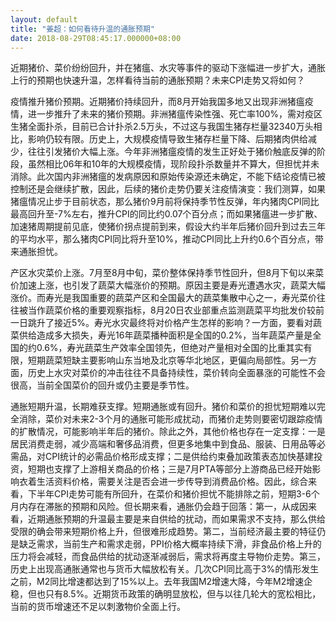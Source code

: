 ```yaml
---
layout: default
title: "姜超：如何看待升温的通胀预期"
date: 2018-08-29T08:45:17.000000+08:00
---
```


近期猪价、菜价纷纷回升，并在猪瘟、水灾等事件的驱动下涨幅进一步扩大，通胀上行的预期也快速升温，怎样看待当前的通胀预期？未来CPI走势又将如何？

疫情推升猪价预期。近期猪价持续回升，而8月开始我国多地又出现非洲猪瘟疫情，进一步推升了未来的猪价预期。非洲猪瘟传染性强、死亡率100%，需对疫区生猪全面扑杀，目前已合计扑杀2.5万头，不过这与我国生猪存栏量32340万头相比，影响仍较有限。历史上，大规模疫情导致生猪存栏量下降、后期猪肉供给减少，往往引发猪价大幅上涨。今年非洲猪瘟疫情的发生正好处于猪价触底反弹的阶段，虽然相比06年和10年的大规模疫情，现阶段扑杀数量并不算大，但担忧并未消除。此次国内非洲猪瘟的发病原因和原始传染源还未确定，不能下结论疫情已被控制还是会继续扩散，因此，后续的猪价走势仍要关注疫情演变：我们测算，如果猪瘟情况止步于目前状态，那么猪价9月前将保持季节性反弹，年内猪肉CPI同比最高回升至-7%左右，推升CPI的同比约0.07个百分点；而如果猪瘟进一步扩散、加速猪周期提前见底，使猪价拐点提前到来，假设大约半年后猪价回升到过去三年的平均水平，那么猪肉CPI同比将升至10%，推动CPI同比上升约0.6个百分点，带来通胀担忧。

产区水灾菜价上涨。7月至8月中旬，菜价整体保持季节性回升，但8月下旬以来菜价加速上涨，也引发了蔬菜大幅涨价的预期。原因主要是寿光遭遇水灾，蔬菜大幅涨价。而寿光是我国重要的蔬菜产区和全国最大的蔬菜集散中心之一，寿光菜价往往被当作蔬菜价格的重要观察指标，8月20日农业部重点监测蔬菜平均批发价较前一日跳升了接近5%。寿光水灾最终将对价格产生怎样的影响？一方面，要看对蔬菜供给造成多大损失，寿光16年蔬菜播种面积是全国的0.2%，当年蔬菜产量是全国的约0.6%，寿光蔬菜生产效率全国领先，但绝对产量相对全国的比重其实有限，短期蔬菜短缺主要影响山东当地及北京等华北地区，更偏向局部性。另一方面，历史上水灾对菜价的冲击往往不具备持续性，菜价转向全面暴涨的可能性不会很高，当前全国菜价的回升或仍主要是季节性。

通胀短期升温，长期难获支撑。短期通胀或有回升。猪价和菜价的担忧短期难以完全消除，菜价对未来2-3个月的通胀可能形成扰动，而猪价走势则要密切跟踪疫情的扩散情况，可能影响半年后的猪价。除此之外，其他价格也存在一定支撑：一是居民消费走弱，减少高端和奢侈品消费，但更多地集中到食品、服装、日用品等必需品，对CPI统计的必需品价格形成支撑；二是供给约束叠加政策表态加快基建投资，短期也支撑了上游相关商品的价格；三是7月PTA等部分上游商品已经开始影响衣着生活资料价格，需要关注是否会进一步传导到消费品价格。因此，综合来看，下半年CPI走势可能有所回升，在菜价和猪价担忧不能排除之前，短期3-6个月内存在滞胀的预期和风险。但长期来看，通胀仍会趋于回落：第一，从成因来看，近期通胀预期的升温最主要是来自供给的扰动，而如果需求不支持，那么供给受限的确会带来短期价格上升，但很难形成趋势。第二，当前经济最主要的特征仍是缺乏需求，当前生产和需求走弱，PPI价格大概率持续下滑，非食品价格上升的压力将会减轻，而食品供给的扰动逐渐减弱后，需求将再度主导物价走势。第三，历史上出现高通胀通常也与货币大幅放松有关。几次CPI同比高于3%的情形发生之前，M2同比增速都达到了15%以上。去年我国M2增速大降，今年M2增速企稳，但也只有8.5%。近期货币政策的确明显放松，但与以往几轮大的宽松相比，当前的货币增速还不足以刺激物价全面上行。

